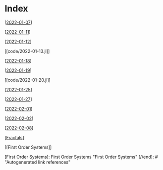 # Index


[[2022-01-07]]

[[2022-01-11]]

[[2022-01-12]]

[[code/2022-01-13.jl]]

[[2022-01-18]]

[[2022-01-19]]

[[code/2022-01-20.jl]]

[[2022-01-25]]

[[2022-01-27]]

[[2022-02-01]]

[[2022-02-02]]

[[2022-02-08]]

[[Fractals]]

[[First Order Systems]]


[//begin]: # "Autogenerated link references for markdown compatibility"
[2022-01-07]: 2022-01-07 "2022-01-07"
[2022-01-11]: 2022-01-11 "2022-01-11"
[2022-01-12]: 2022-01-12 "2022-01-12"
[2022-01-18]: 2022-01-18 "2022-01-18"
[2022-01-19]: 2022-01-19 "2022-01-19"
[2022-01-25]: 2022-01-25 "2022-01-25"
[2022-01-27]: 2022-01-27 "2022-01-27"
[2022-02-01]: 2022-02-01 "2022-02-01"
[2022-02-02]: 2022-02-02 "2022-02-02"
[2022-02-08]: 2022-02-08 "2022-02-08"
[Fractals]: Fractals "Fractals"
[First Order Systems]: First Order Systems "First Order Systems"
[//end]: # "Autogenerated link references"